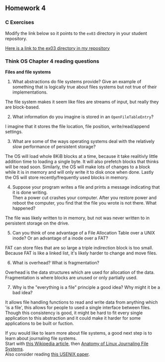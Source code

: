 ## Homework 4

### C Exercises

Modify the link below so it points to the `ex03` directory in your
student repository.

[Here is a link to the ex03 directory in my repository](https://github.com/LucyWilcox/ExercisesInC/tree/master/exercises/ex03)

### Think OS Chapter 4 reading questions

**Files and file systems**

1) What abstractions do file systems provide?  Give an example of something that is logically 
true about files systems but not true of their implementations.

The file system makes it seem like files are streams of input, but really they are block-based.

2) What information do you imagine is stored in an `OpenFileTableEntry`?

I imagine that it stores the file location, file position, write/read/append settings. 

3) What are some of the ways operating systems deal with the relatively slow performance of persistent storage?

The OS will load whole 8KiB blocks at a time, because it take realitivly little addition time to loading a single byte. It will also prefetch blocks that thinks will be read soon. Similarly, the OS will make lots of changes to a block while it is in memory and will only write it to disk once when done. Lastly the OS will store recently/frequently used blocks in memory.

4) Suppose your program writes a file and prints a message indicating that it is done writing.  
Then a power cut crashes your computer.  After you restore power and reboot the computer, you find that the 
file you wrote is not there.  What happened?

The file was likely written to in memory, but not was never written to in persistent storage on the drive.

5) Can you think of one advantage of a File Allocation Table over a UNIX inode?  Or an advantage of a inode over a FAT?

FAT can store files that are so large a triple indirection block is too small. Because FAT is like a linked list, it's likely harder to change and move files.

6) What is overhead?  What is fragmentation?

Overhead is the data structures which are used for allocation of the data. Fragmentation is where blocks are unused or only partially used.

7) Why is the "everything is a file" principle a good idea?  Why might it be a bad idea?

It allows file handling functions to read and write data from anything which 'is a file', this allows for people to used a single interface between files. Though this consistency is good, it might be hard to fit every single application to this abstraction and it could make it harder for some applications to be built or fuction.

If you would like to learn more about file systems, a good next step is to learn about journaling file systems.  
Start with [this Wikipedia article](https://en.wikipedia.org/wiki/Journaling_file_system), then 
[Anatomy of Linux Journaling File Systems](http://www.ibm.com/developerworks/library/l-journaling-filesystems/index.html).  
Also consider reading [this USENIX paper](https://www.usenix.org/legacy/event/usenix05/tech/general/full_papers/prabhakaran/prabhakaran.pdf).



